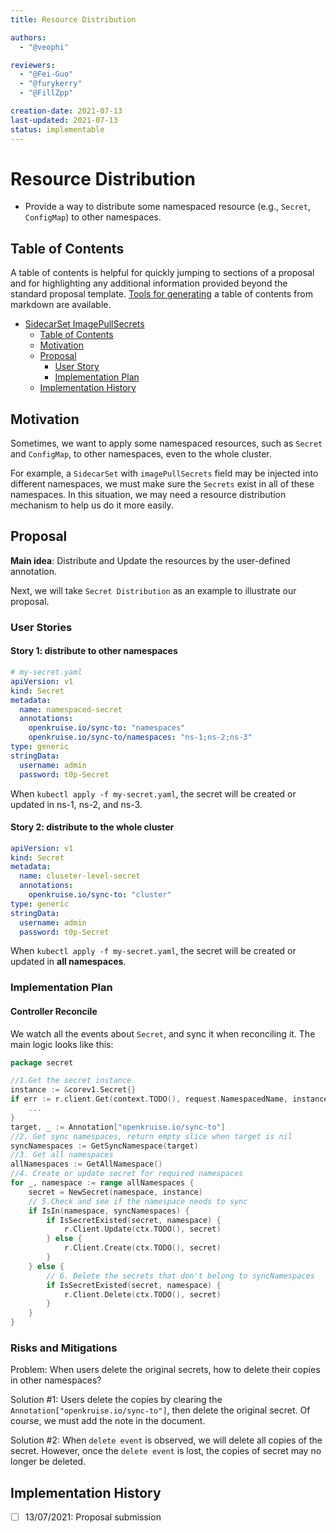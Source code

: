 ```yaml
---
title: Resource Distribution

authors:
  - "@veophi"

reviewers:
  - "@Fei-Guo"
  - "@furykerry"
  - "@FillZpp"

creation-date: 2021-07-13
last-updated: 2021-07-13
status: implementable
---
```

# Resource Distribution
- Provide a way to distribute some namespaced resource (e.g., `Secret`, `ConfigMap`) to other namespaces.

## Table of Contents
A table of contents is helpful for quickly jumping to sections of a proposal and for highlighting
any additional information provided beyond the standard proposal template.
[Tools for generating](https://github.com/ekalinin/github-markdown-toc) a table of contents from markdown are available.

- [SidecarSet ImagePullSecrets](#sidecarset-imagepullsecrets)
  - [Table of Contents](#table-of-contents)
  - [Motivation](#motivation)
  - [Proposal](#proposal)
    - [User Story](#user-story)
    - [Implementation Plan](#implementation-plan)
  - [Implementation History](#implementation-history)
  
## Motivation
Sometimes, we want to apply some namespaced resources, such as `Secret` and `ConfigMap`,  to other namespaces, even to the whole cluster.

For example, a `SidecarSet` with `imagePullSecrets` field may be injected into different namespaces, we must make sure the `Secrets` exist in all of these namespaces.
In this situation, we may need a resource distribution mechanism to help us do it more easily.

## Proposal
**Main idea**: Distribute and Update the resources by the user-defined annotation.

Next, we will take `Secret Distribution` as an example to illustrate our proposal.

### User Stories
#### Story 1: distribute to other namespaces
```yaml
# my-secret.yaml
apiVersion: v1
kind: Secret
metadata:
  name: namespaced-secret
  annotations:
    openkruise.io/sync-to: "namespaces"
    openkruise.io/sync-to/namespaces: "ns-1;ns-2;ns-3"
type: generic
stringData:
  username: admin
  password: t0p-Secret
```
When `kubectl apply -f my-secret.yaml`,  the secret will be created or updated in ns-1, ns-2, and ns-3.
#### Story 2: distribute to the whole cluster
```yaml
apiVersion: v1
kind: Secret
metadata:
  name: cluseter-level-secret
  annotations:
    openkruise.io/sync-to: "cluster"
type: generic
stringData:
  username: admin
  password: t0p-Secret
```
When `kubectl apply -f my-secret.yaml`,  the secret will be created or updated in **all namespaces**.

### Implementation Plan

#### Controller Reconcile 

We watch all the events about `Secret`, and sync it when reconciling it.
The main logic looks like this:
```go
package secret

//1.Get the secret instance
instance := &corev1.Secret{}
if err := r.client.Get(context.TODO(), request.NamespacedName, instance); err != nil {
	...
}
target, _ := Annotation["openkruise.io/sync-to"]
//2. Get sync namespaces, return empty slice when target is nil
syncNamespaces := GetSyncNamespace(target)
//3. Get all namespaces
allNamespaces := GetAllNamespace()
//4. Create or update secret for required namespaces
for _, namespace := range allNamespaces {
    secret = NewSecret(namespace, instance)
    // 5.Check and see if the namespace needs to sync 
    if IsIn(namespace, syncNamespaces) {
        if IsSecretExisted(secret, namespace) {
            r.Client.Update(ctx.TODO(), secret)
        } else {
            r.Client.Create(ctx.TODO(), secret)
        }
    } else {
        // 6. Delete the secrets that don't belong to syncNamespaces  
        if IsSecretExisted(secret, namespace) {
            r.Client.Delete(ctx.TODO(), secret)
        }
    }
}

```

### Risks and Mitigations
Problem: When users delete the original secrets, how to delete their copies in other namespaces? 

Solution #1: Users delete the copies by clearing the `Annotation["openkruise.io/sync-to"]`, then delete the original secret. Of course, we must add the note in the document.

Solution #2: When `delete event` is observed, we will delete all copies of the secret.
However, once the `delete event` is lost, the copies of secret may no longer be deleted.

## Implementation History
- [ ] 13/07/2021: Proposal submission


